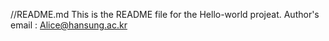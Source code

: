 //README.md
This is the README file for the Hello-world projeat.
Author's email : Alice@hansung.ac.kr
